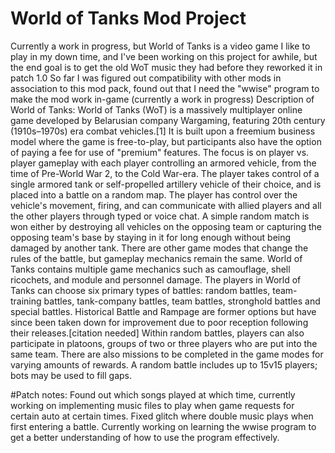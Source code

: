 # World of Tanks Mod Project
Currently a work in progress, but World of Tanks is a video game I like to play in my down time, and I've been working on this project for awhile, but the end goal is to get the old WoT music they had before they reworked it in patch 1.0
So far I was figured out compatibility with other mods in association to this mod pack, found out that I need the "wwise" program to make the mod work in-game (currently a work in progress)
Description of World of Tanks: 
World of Tanks (WoT) is a massively multiplayer online game developed by Belarusian company Wargaming, featuring 20th century (1910s–1970s) era combat vehicles.[1] It is built upon a freemium business model where the game is free-to-play, but participants also have the option of paying a fee for use of "premium" features. The focus is on player vs. player gameplay with each player controlling an armored vehicle, from the time of Pre-World War 2, to the Cold War-era.
The player takes control of a single armored tank or self-propelled artillery vehicle of their choice, and is placed into a battle on a random map. The player has control over the vehicle's movement, firing, and can communicate with allied players and all the other players through typed or voice chat. A simple random match is won either by destroying all vehicles on the opposing team or capturing the opposing team's base by staying in it for long enough without being damaged by another tank. There are other game modes that change the rules of the battle, but gameplay mechanics remain the same. World of Tanks contains multiple game mechanics such as camouflage, shell ricochets, and module and personnel damage.
The players in World of Tanks can choose six primary types of battles: random battles, team-training battles, tank-company battles, team battles, stronghold battles and special battles. Historical Battle and Rampage are former options but have since been taken down for improvement due to poor reception following their releases.[citation needed] Within random battles, players can also participate in platoons, groups of two or three players who are put into the same team. There are also missions to be completed in the game modes for varying amounts of rewards. A random battle includes up to 15v15 players; bots may be used to fill gaps.

#Patch notes: 
Found out which songs played at which time, currently working on implementing music files to play when game requests for certain auto at certain times. 
Fixed glitch where double music plays when first entering a battle.
Currently working on learning the wwise program to get a better understanding of how to use the program effectively. 
